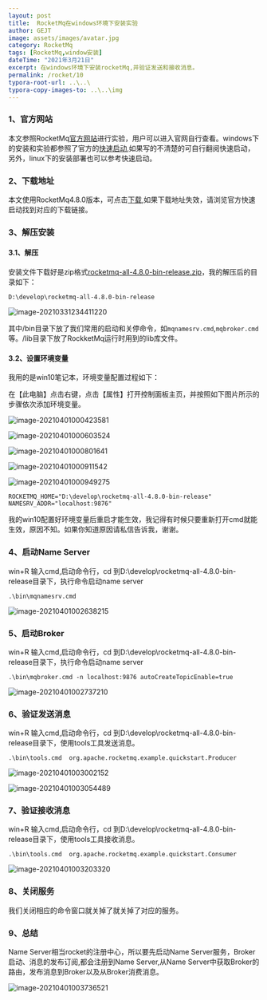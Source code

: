 ```yaml
---
layout: post
title:  RocketMq在windows环境下安装实验
author: GEJT
image: assets/images/avatar.jpg
category: RocketMq
tags: [RocketMq,window安装]
dateTime: "2021年3月21日"
excerpt: 在windows环境下安装rocketMq,并验证发送和接收消息。
permalink: /rocket/10
typora-root-url: ..\..\
typora-copy-images-to: ..\..\img
---
```


### 1、官方网站

本文参照RocketMq[官方网站](https://rocketmq.apache.org/)进行实验，用户可以进入官网自行查看。windows下的安装和实验都参照了官方的[快速启动](https://rocketmq.apache.org/docs/quick-start/),如果写的不清楚的可自行翻阅快速启动，另外，linux下的安装部署也可以参考快速启动。

### 2、下载地址

本文使用RocketMq4.8.0版本，可点击[下载](https://www.apache.org/dyn/closer.cgi?path=rocketmq/4.8.0/rocketmq-all-4.8.0-bin-release.zip),如果下载地址失效，请浏览官方快速启动找到对应的下载链接。

### 3、解压安装

#### 3.1、解压

安装文件下载好是zip格式[rocketmq-all-4.8.0-bin-release.zip](https://www.apache.org/dyn/closer.cgi?path=rocketmq/4.8.0/rocketmq-all-4.8.0-bin-release.zip)，我的解压后的目录如下：
```
D:\develop\rocketmq-all-4.8.0-bin-release
```

![image-20210331234411220](/img/image-20210331234411220.png)

其中/bin目录下放了我们常用的启动和关停命令，如`mqnamesrv.cmd`,`mqbroker.cmd`等。/lib目录下放了RockketMq运行时用到的lib库文件。

#### 3.2、设置环境变量

我用的是win10笔记本，环境变量配置过程如下：

在【此电脑】点击右键，点击【属性】打开控制面板主页，并按照如下图片所示的步骤依次添加环境变量。

![image-20210401000423581](/img/image-20210401000423581.png)

![image-20210401000603524](/img/image-20210401000603524.png)

![image-20210401000801641](/img/image-20210401000801641.png)

![image-20210401000911542](/img/image-20210401000911542.png)

![image-20210401000949275](/img/image-20210401000949275.png)

```
ROCKETMQ_HOME="D:\develop\rocketmq-all-4.8.0-bin-release"
NAMESRV_ADDR="localhost:9876"
```

我的win10配置好环境变量后重启才能生效，我记得有时候只要重新打开cmd就能生效，原因不知。如果你知道原因请私信告诉我，谢谢。

### 4、启动Name Server

win+R 输入cmd,启动命令行，cd 到D:\develop\rocketmq-all-4.8.0-bin-release目录下，执行命令启动name server

```
.\bin\mqnamesrv.cmd
```

![image-20210401002638215](/img/image-20210401002638215.png)

### 5、启动Broker

win+R 输入cmd,启动命令行，cd 到D:\develop\rocketmq-all-4.8.0-bin-release目录下，执行命令启动name server

```
.\bin\mqbroker.cmd -n localhost:9876 autoCreateTopicEnable=true
```

![image-20210401002737210](/img/image-20210401002737210.png)

### 6、验证发送消息

win+R 输入cmd,启动命令行，cd 到D:\develop\rocketmq-all-4.8.0-bin-release目录下，使用tools工具发送消息。

```
.\bin\tools.cmd  org.apache.rocketmq.example.quickstart.Producer
```

![image-20210401003002152](/img/image-20210401003002152.png)

![image-20210401003054489](/img/image-20210401003054489.png)

### 7、验证接收消息

win+R 输入cmd,启动命令行，cd 到D:\develop\rocketmq-all-4.8.0-bin-release目录下，使用tools工具接收消息。

```
.\bin\tools.cmd  org.apache.rocketmq.example.quickstart.Consumer
```

![image-20210401003203320](/img/image-20210401003203320.png)

### 8、关闭服务

我们关闭相应的命令窗口就关掉了就关掉了对应的服务。

### 9、总结

Name Server相当rocket的注册中心，所以要先启动Name Server服务，Broker启动、消息的发布订阅,都会注册到Name Server,从Name Server中获取Broker的路由，发布消息到Broker以及从Broker消费消息。

![image-20210401003736521](/img/image-20210401003736521.png)

